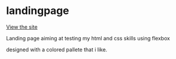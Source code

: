 # landingpage

[View the site](https://lisanzz.github.io/landing-page/)

Landing page aiming at testing my  html and css skills using flexbox 

designed with a colored pallete that i like.

